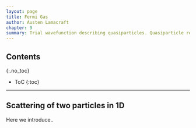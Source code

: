 ```yaml
---
layout: page
title: Fermi Gas
author: Austen Lamacraft
chapter: 9
summary: Trial wavefunction describing quasiparticles. Quasiparticle residue. Landau Fermi liquid via perturbation theory.
---
```


## Contents
{:.no_toc}

* ToC
{:toc}

---

## Scattering of two particles in 1D

Here we introduce..
